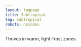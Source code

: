 ```yaml
---
layout: tagpage
title: Subtropical
tag: subtropical
robots: noindex
---
```


Thrives in warm, light-frost zones
